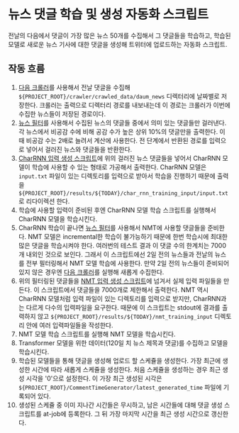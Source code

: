 # 뉴스 댓글 학습 및 생성 자동화 스크립트

전날의 다음에서 댓글이 가장 많은 뉴스 50개를 수집해서 그 댓글들을 학습하고, 학습된 모델로 새로운 뉴스 기사에 대한 댓글을 생성해 트위터에 업로드하는 자동화 스크립트.

## 작동 흐름

1. [다음 크롤러]를 사용해서 전날 댓글을 수집해 `${PROJECT_ROOT}/crawler/crawled_data/daum_news` 디렉터리에 날짜별로 저장한다. 크롤러는 출력으로 디렉터리 경로를 내보내는데 이 경로는 크롤러가 이번에 수집한 뉴스들이 저장된 경로이다.
2. [뉴스 필터]를 사용해서 수집된 뉴스의 댓글들 중에서 의미 있는 댓글들만 걸러낸다. 각 뉴스에서 비공감 수에 비해 공감 수가 높은 상위 10%의 댓글만을 출력한다. 이 때 비공감 수는 2배로 늘려서 계산에 사용한다. 전 단계에서 반환된 경로를 입력으로 넣어서 걸러진 뉴스와 댓글들을 반환한다.
3. [CharRNN 입력 생성 스크립트]에 위의 걸러진 뉴스 댓글들을 넣어서 CharRNN 모델이 학습에 사용할 수 있는 형태로 가공해서 출력한다. CharRNN 모델은 `input.txt` 파일이 있는 디렉토리를 입력으로 받아서 학습을 진행하기 때문에 출력을 `${PROJECT_ROOT}/results/${TODAY}/char_rnn_training_input/input.txt`로 리다이렉션 한다.
4. 학습에 사용할 입력이 준비된 후엔 CharRNN 모델 학습 스크립트를 실행해서 CharRNN 모델을 학습시킨다.
5. CharRNN 학습이 끝나면 [뉴스 필터]를 사용해서 NMT에 사용할 댓글들을 준비한다. NMT 모델은 incremental한 학습이 불가능하기 때문에 한번 학습시에 최대한 많은 댓글을 학습시켜야 한다. 여러번의 테스트 결과 이 댓글 수의 한계치는 7000개 내외인 것으로 보인다. 그래서 이 스크립트에선 2일 전의 뉴스들과 전날의 뉴스를 전부 필터링해서 NMT 모델 학습에 사용한다. 만약 2일 전의 뉴스들이 준비되어있지 않은 경우엔 [다음 크롤러]를 실행해 새롭게 수집한다.
6. 위의 필터링된 댓글들을 [NMT 입력 생성 스크립트]에 넘겨서 실제 입력 파일들을 만든다. 이 스크립트에서 댓글들을 7000개로 제한해서 출력한다. NMT 역시 CharRNN 모델처럼 입력 파일이 있는 디렉토리를 입력으로 받지만, CharRNN과는 다르게 다수의 입력파일을 요구한다. 때문에 이 스크립트는 stdout에 결과를 출력하지 않고 `${PROJECT_ROOT}/results/${TODAY}/nmt_training_input` 디렉토리 안에 여러 입력파일들을 작성한다.
7. NMT 모델 학습 스크립트를 실행해 NMT 모델을 학습시킨다.
8. Transformer 모델을 위한 데이터(120일 치 뉴스 제목과 댓글)를 수집하고 모델을 학습시킨다.
8. 학습된 모델들을 통해 댓글을 생성해 업로드 할 스케쥴을 생성한다. 가장 최근에 생성한 시간에 따라 새롭게 스케쥴을 생성한다. 처음 스케쥴을 생성하는 경우 최근 생성 시각을 '0'으로 설정한다. 이 가장 최근 생성된 시각은 `${PROJECT_ROOT}/CommentTimeGenerator/latest_generated_time` 파일에 기록되어 있다.
9. 생성된 스케쥴 중 이미 지나간 시간들은 무시하고, 남은 시간들에 대해 댓글 생성 스크립트를 at-job에 등록한다. 그 뒤 가장 마지막 시간을 최근 생성 시간으로 갱신한다.

[다음 크롤러]: ./daum_crawler.md
[뉴스 필터]: ./news_filter.md
[CharRNN 입력 생성 스크립트]: ./make_input_for_char_rnn.md
[NMT 입력 생성 스크립트]: ./make_input_for_nmt.md
